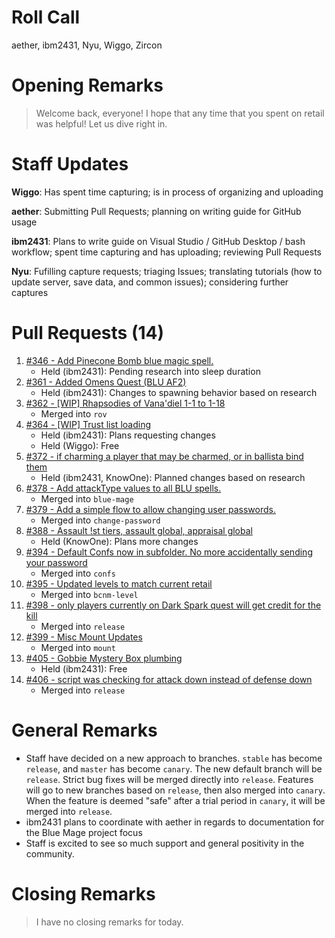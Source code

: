 # Roll Call
aether, ibm2431, Nyu, Wiggo, Zircon
# Opening Remarks
> Welcome back, everyone! I hope that any time that you spent on retail was helpful! Let us dive right in.
# Staff Updates
**Wiggo**: Has spent time capturing; is in process of organizing and uploading

**aether**: Submitting Pull Requests; planning on writing guide for GitHub usage

**ibm2431**: Plans to write guide on Visual Studio / GitHub Desktop / bash workflow; spent time capturing and has uploading; reviewing Pull Requests

**Nyu**: Fufilling capture requests; triaging Issues; translating tutorials (how to update server, save data, and common issues); considering further captures

# Pull Requests (14)
1. [#346 - Add Pinecone Bomb blue magic spell.](https://github.com/project-topaz/topaz/pull/346)
    - Held (ibm2431): Pending research into sleep duration
2. [#361 - Added Omens Quest (BLU AF2)](https://github.com/project-topaz/topaz/pull/361)
    - Held (ibm2431): Changes to spawning behavior based on research
3. [#362 - [WIP] Rhapsodies of Vana'diel 1-1 to 1-18](https://github.com/project-topaz/topaz/pull/362)
    - Merged into `rov`
4. [#364 - [WIP] Trust list loading](https://github.com/project-topaz/topaz/pull/364)
    - Held (ibm2431): Plans requesting changes
    - Held (Wiggo): Free
5. [#372 - if charming a player that may be charmed, or in ballista bind them](https://github.com/project-topaz/topaz/pull/372)
    - Held (ibm2431, KnowOne): Planned changes based on research
6. [#378 - Add attackType values to all BLU spells.](https://github.com/project-topaz/topaz/pull/378)
    - Merged into `blue-mage`
7. [#379 - Add a simple flow to allow changing user passwords.](https://github.com/project-topaz/topaz/pull/379)
    - Merged into `change-password`
8. [#388 - Assault !st tiers, assault global, appraisal global](https://github.com/project-topaz/topaz/pull/388)
    - Held (KnowOne): Plans more changes
9. [#394 - Default Confs now in subfolder. No more accidentally sending your password](https://github.com/project-topaz/topaz/pull/394)
    - Merged into `confs`
10. [#395 - Updated levels to match current retail](https://github.com/project-topaz/topaz/pull/395)
    - Merged into `bcnm-level`
11. [#398 - only players currently on Dark Spark quest will get credit for the kill](https://github.com/project-topaz/topaz/pull/398)
    - Merged into `release`
12. [#399 - Misc Mount Updates](https://github.com/project-topaz/topaz/pull/399)
    - Merged into `mount`
13. [#405 - Gobbie Mystery Box plumbing](https://github.com/project-topaz/topaz/pull/405)
    - Held (ibm2431): Free
14. [#406 - script was checking for attack down instead of defense down](https://github.com/project-topaz/topaz/pull/406)
    - Merged into `release`
# General Remarks
- Staff have decided on a new approach to branches. `stable` has become `release`, and `master` has become `canary`. The new default branch will be `release`. Strict bug fixes will be merged directly into `release`. Features will go to new branches based on `release`, then also merged into `canary`. When the feature is deemed "safe" after a trial period in `canary`, it will be merged into `release`.
- ibm2431 plans to coordinate with aether in regards to documentation for the Blue Mage project focus
- Staff is excited to see so much support and general positivity in the community.
# Closing Remarks
> I have no closing remarks for today.